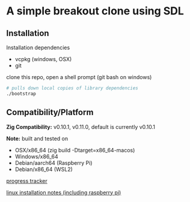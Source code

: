 # A simple breakout clone using SDL

## Installation

Installation dependencies

- vcpkg (windows, OSX)
- git

clone this repo, open a shell prompt (git bash on windows)

```sh
# pulls down local copies of library dependencies
./bootstrap
```

## Compatibility/Platform

**Zig Compatibility:** v0.10.1, v0.11.0, default is currently v0.10.1

**Note:** built and tested on

- OSX/x86_64 (zig build -Dtarget=x86_64-macos)
- Windows/x86_64
- Debian/aarch64 (Raspberry Pi)
- Debian/x86_64 (WSL2)

[progress tracker](./TODO.md)

[linux installation notes (including raspberry pi)](./README-lunix.md)